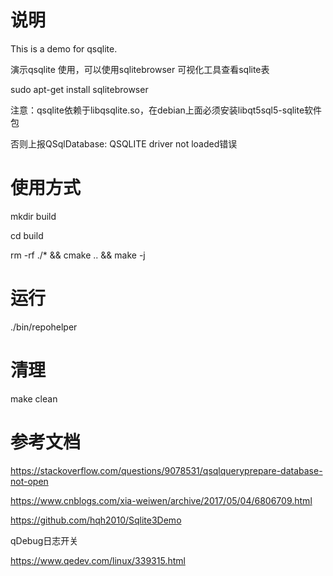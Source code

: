# 说明

This is a demo for qsqlite.

演示qsqlite 使用，可以使用sqlitebrowser 可视化工具查看sqlite表

sudo apt-get install sqlitebrowser

注意：qsqlite依赖于libqsqlite.so，在debian上面必须安装libqt5sql5-sqlite软件包

否则上报QSqlDatabase: QSQLITE driver not loaded错误

# 使用方式

mkdir build

cd build

rm -rf ./* && cmake .. && make -j

# 运行

./bin/repohelper

# 清理

make clean

# 参考文档

https://stackoverflow.com/questions/9078531/qsqlqueryprepare-database-not-open

https://www.cnblogs.com/xia-weiwen/archive/2017/05/04/6806709.html

https://github.com/hqh2010/Sqlite3Demo

qDebug日志开关

https://www.qedev.com/linux/339315.html
